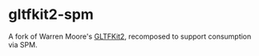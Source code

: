 # gltfkit2-spm

A fork of Warren Moore's [GLTFKit2](https://github.com/warrenm/GLTFKit2), recomposed to support consumption via SPM.